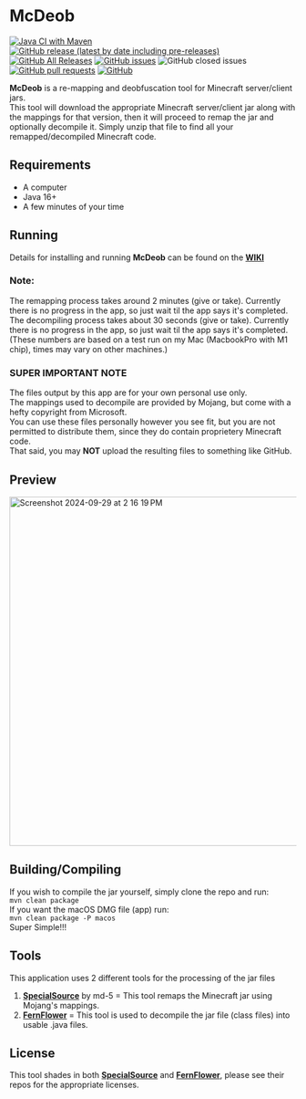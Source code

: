 # McDeob

[![Java CI with Maven](https://github.com/ShaneBeeStudios/McDeob/workflows/Java%20CI%20with%20Maven/badge.svg)](https://github.com/ShaneBeeStudios/McDeob/actions)
[![GitHub release (latest by date including pre-releases)](https://img.shields.io/github/v/release/ShaneBeeStudios/McDeob?include_prereleases)](https://github.com/ShaneBeeStudios/McDeob/releases/latest)
[![GitHub All Releases](https://img.shields.io/github/downloads/ShaneBeeStudios/McDeob/total)](https://github.com/ShaneBeeStudios/McDeob/releases)
[![GitHub issues](https://img.shields.io/github/issues/ShaneBeeStudios/McDeob)](https://github.com/ShaneBeeStudios/McDeob/issues)
![GitHub closed issues](https://img.shields.io/github/issues-closed/ShaneBeeStudios/McDeob)
[![GitHub pull requests](https://img.shields.io/github/issues-pr/ShaneBeeStudios/McDeob)](https://github.com/ShaneBeeStudios/McDeob/pulls)
[![GitHub](https://img.shields.io/github/license/ShaneBeeStudios/McDeob)](https://github.com/ShaneBeeStudios/McDeob/blob/master/LICENSE)

**McDeob** is a re-mapping and deobfuscation tool for Minecraft server/client jars.   
This tool will download the appropriate Minecraft server/client jar along with the mappings for that version, 
then it will proceed to remap the jar and optionally decompile it. Simply unzip that file to find all your remapped/decompiled Minecraft code.

## Requirements
- A computer
- Java 16+
- A few minutes of your time

## Running
Details for installing and running **McDeob** can be found on the [**WIKI**](https://github.com/ShaneBeeStudios/McDeob/wiki)

### Note:
The remapping process takes around 2 minutes (give or take). Currently there is no progress in the app, so just wait til the app says it's completed.   
The decompiling process takes about 30 seconds (give or take). Currently there is no progress in the app, so just wait til the app says it's completed.    
(These numbers are based on a test run on my Mac (MacbookPro with M1 chip), times may vary on other machines.)

### SUPER IMPORTANT NOTE
The files output by this app are for your own personal use only.   
The mappings used to decompile are provided by Mojang, but come with a hefty copyright from Microsoft.   
You can use these files personally however you see fit, but you are not permitted to distribute them, since they do contain proprietery Minecraft code.    
That said, you may **NOT** upload the resulting files to something like GitHub.

## Preview
<img width="612" alt="Screenshot 2024-09-29 at 2 16 19 PM" src="https://github.com/user-attachments/assets/46bc9dc6-0ef8-43ec-983b-024c434ddf6d">


## Building/Compiling
If you wish to compile the jar yourself, simply clone the repo and run:    
`mvn clean package`       
If you want the macOS DMG file (app) run:    
`mvn clean package -P macos`     
Super Simple!!!

## Tools
This application uses 2 different tools for the processing of the jar files
1) [**SpecialSource**](https://github.com/md-5/SpecialSource) by md-5 = This tool remaps the Minecraft jar using Mojang's mappings. 
2) [**FernFlower**](https://github.com/PaperMC/patched-spigot-fernflower) = This tool is used to decompile the jar file (class files) into usable .java files.

## License
This tool shades in both [**SpecialSource**](https://github.com/md-5/SpecialSource) and [**FernFlower**](https://github.com/PaperMC/patched-spigot-fernflower),
please see their repos for the appropriate licenses. 
